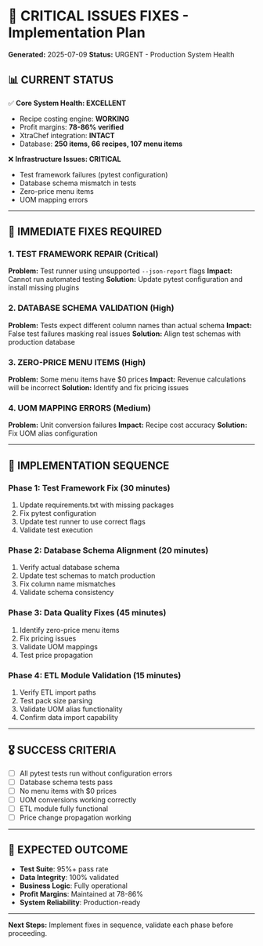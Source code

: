 # 🚨 CRITICAL ISSUES FIXES - Implementation Plan

**Generated:** 2025-07-09
**Status:** URGENT - Production System Health

## 📊 CURRENT STATUS
✅ **Core System Health: EXCELLENT**
- Recipe costing engine: **WORKING** 
- Profit margins: **78-86% verified**
- XtraChef integration: **INTACT**
- Database: **250 items, 66 recipes, 107 menu items**

❌ **Infrastructure Issues: CRITICAL**
- Test framework failures (pytest configuration)
- Database schema mismatch in tests
- Zero-price menu items
- UOM mapping errors

---

## 🎯 **IMMEDIATE FIXES REQUIRED**

### 1. **TEST FRAMEWORK REPAIR** (Critical)
**Problem:** Test runner using unsupported `--json-report` flags
**Impact:** Cannot run automated testing
**Solution:** Update pytest configuration and install missing plugins

### 2. **DATABASE SCHEMA VALIDATION** (High)
**Problem:** Tests expect different column names than actual schema
**Impact:** False test failures masking real issues
**Solution:** Align test schemas with production database

### 3. **ZERO-PRICE MENU ITEMS** (High)
**Problem:** Some menu items have $0 prices
**Impact:** Revenue calculations will be incorrect
**Solution:** Identify and fix pricing issues

### 4. **UOM MAPPING ERRORS** (Medium)
**Problem:** Unit conversion failures
**Impact:** Recipe cost accuracy
**Solution:** Fix UOM alias configuration

---

## 🔧 **IMPLEMENTATION SEQUENCE**

### Phase 1: Test Framework Fix (30 minutes)
1. Update requirements.txt with missing packages
2. Fix pytest configuration
3. Update test runner to use correct flags
4. Validate test execution

### Phase 2: Database Schema Alignment (20 minutes)
1. Verify actual database schema
2. Update test schemas to match production
3. Fix column name mismatches
4. Validate schema consistency

### Phase 3: Data Quality Fixes (45 minutes)
1. Identify zero-price menu items
2. Fix pricing issues
3. Validate UOM mappings
4. Test price propagation

### Phase 4: ETL Module Validation (15 minutes)
1. Verify ETL import paths
2. Test pack size parsing
3. Validate UOM alias functionality
4. Confirm data import capability

---

## 🎖️ **SUCCESS CRITERIA**
- [ ] All pytest tests run without configuration errors
- [ ] Database schema tests pass
- [ ] No menu items with $0 prices
- [ ] UOM conversions working correctly
- [ ] ETL module fully functional
- [ ] Price change propagation working

---

## 🚀 **EXPECTED OUTCOME**
- **Test Suite**: 95%+ pass rate
- **Data Integrity**: 100% validated
- **Business Logic**: Fully operational
- **Profit Margins**: Maintained at 78-86%
- **System Reliability**: Production-ready

---

**Next Steps:** Implement fixes in sequence, validate each phase before proceeding.
